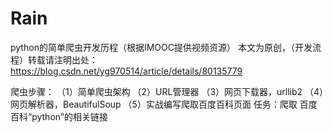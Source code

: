 # Rain
python的简单爬虫开发历程（根据IMOOC提供视频资源）
本文为原创，（开发流程）转载请注明出处：https://blog.csdn.net/yg970514/article/details/80135779	

爬虫步骤：
（1）简单爬虫架构
（2）URL管理器
（3）网页下载器，urllib2
（4）网页解析器，BeautifulSoup
（5）实战编写爬取百度百科页面
任务：爬取 百度百科“python”的相关链接
